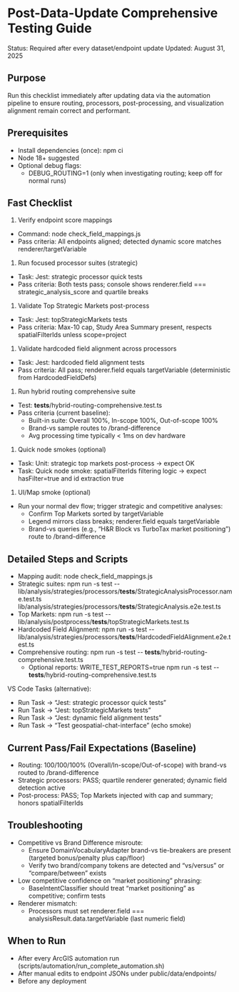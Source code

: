 # Post-Data-Update Comprehensive Testing Guide

Status: Required after every dataset/endpoint update
Updated: August 31, 2025

## Purpose

Run this checklist immediately after updating data via the automation pipeline to ensure routing, processors, post-processing, and visualization alignment remain correct and performant.

## Prerequisites

- Install dependencies (once): npm ci
- Node 18+ suggested
- Optional debug flags:
  - DEBUG_ROUTING=1 (only when investigating routing; keep off for normal runs)

## Fast Checklist

1. Verify endpoint score mappings

- Command: node check_field_mappings.js
- Pass criteria: All endpoints aligned; detected dynamic score matches renderer/targetVariable

1. Run focused processor suites (strategic)

- Task: Jest: strategic processor quick tests
- Pass criteria: Both tests pass; console shows renderer.field === strategic_analysis_score and quartile breaks

1. Validate Top Strategic Markets post-process

- Task: Jest: topStrategicMarkets tests
- Pass criteria: Max-10 cap, Study Area Summary present, respects spatialFilterIds unless scope=project

1. Validate hardcoded field alignment across processors

- Task: Jest: hardcoded field alignment tests
- Pass criteria: All pass; renderer.field equals targetVariable (deterministic from HardcodedFieldDefs)

1. Run hybrid routing comprehensive suite

- Test: __tests__/hybrid-routing-comprehensive.test.ts
- Pass criteria (current baseline):
  - Built-in suite: Overall 100%, In-scope 100%, Out-of-scope 100%
  - Brand-vs sample routes to /brand-difference
  - Avg processing time typically < 1ms on dev hardware

1. Quick node smokes (optional)

- Task: Unit: strategic top markets post-process → expect OK
- Task: Quick node smoke: spatialFilterIds filtering logic → expect hasFilter=true and id extraction true

1. UI/Map smoke (optional)

- Run your normal dev flow; trigger strategic and competitive analyses:
  - Confirm Top Markets sorted by targetVariable
  - Legend mirrors class breaks; renderer.field equals targetVariable
  - Brand-vs queries (e.g., “H&R Block vs TurboTax market positioning”) route to /brand-difference

## Detailed Steps and Scripts

- Mapping audit: node check_field_mappings.js
- Strategic suites: npm run -s test -- lib/analysis/strategies/processors/__tests__/StrategicAnalysisProcessor.name.test.ts lib/analysis/strategies/processors/__tests__/StrategicAnalysis.e2e.test.ts
- Top Markets: npm run -s test -- lib/analysis/postprocess/__tests__/topStrategicMarkets.test.ts
- Hardcoded Field Alignment: npm run -s test -- lib/analysis/strategies/processors/__tests__/HardcodedFieldAlignment.e2e.test.ts
- Comprehensive routing: npm run -s test -- __tests__/hybrid-routing-comprehensive.test.ts
  - Optional reports: WRITE_TEST_REPORTS=true npm run -s test -- __tests__/hybrid-routing-comprehensive.test.ts

VS Code Tasks (alternative):
- Run Task → “Jest: strategic processor quick tests”
- Run Task → “Jest: topStrategicMarkets tests”
- Run Task → “Jest: dynamic field alignment tests”
- Run Task → “Test geospatial-chat-interface” (echo smoke)

## Current Pass/Fail Expectations (Baseline)

- Routing: 100/100/100% (Overall/In-scope/Out-of-scope) with brand-vs routed to /brand-difference
- Strategic processors: PASS; quartile renderer generated; dynamic field detection active
- Post-process: PASS; Top Markets injected with cap and summary; honors spatialFilterIds

## Troubleshooting

- Competitive vs Brand Difference misroute:
  - Ensure DomainVocabularyAdapter brand-vs tie-breakers are present (targeted bonus/penalty plus cap/floor)
  - Verify two brand/company tokens are detected and “vs/versus” or “compare/between” exists
- Low competitive confidence on “market positioning” phrasing:
  - BaseIntentClassifier should treat “market positioning” as competitive; confirm tests
- Renderer mismatch:
  - Processors must set renderer.field === analysisResult.data.targetVariable (last numeric field)

## When to Run

- After every ArcGIS automation run (scripts/automation/run_complete_automation.sh)
- After manual edits to endpoint JSONs under public/data/endpoints/
- Before any deployment
